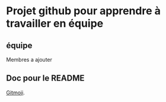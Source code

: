 # Projet github pour apprendre à travailler en équipe

## équipe
Membres a ajouter 

## Doc pour le README 
[Gitmoji](https://gitmoji.carloscuesta.me/).